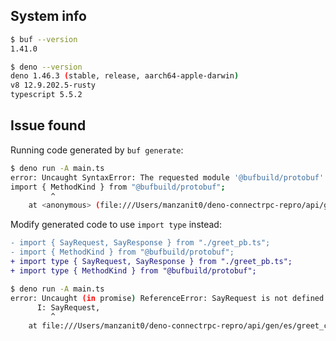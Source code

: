 ## System info

```sh
$ buf --version
1.41.0

$ deno --version
deno 1.46.3 (stable, release, aarch64-apple-darwin)
v8 12.9.202.5-rusty
typescript 5.5.2
```

## Issue found

Running code generated by `buf generate`:

```sh
$ deno run -A main.ts
error: Uncaught SyntaxError: The requested module '@bufbuild/protobuf' does not provide an export named 'MethodKind'
import { MethodKind } from "@bufbuild/protobuf";
         ^
    at <anonymous> (file:///Users/manzanit0/deno-connectrpc-repro/api/gen/es/greet_connect.ts:7:10)
```

Modify generated code to use `import type` instead:

```diff
- import { SayRequest, SayResponse } from "./greet_pb.ts";
- import { MethodKind } from "@bufbuild/protobuf";
+ import type { SayRequest, SayResponse } from "./greet_pb.ts";
+ import type { MethodKind } from "@bufbuild/protobuf";
```

```sh
$ deno run -A main.ts     
error: Uncaught (in promise) ReferenceError: SayRequest is not defined
      I: SayRequest,
         ^
    at file:///Users/manzanit0/deno-connectrpc-repro/api/gen/es/greet_connect.ts:20:10
```
